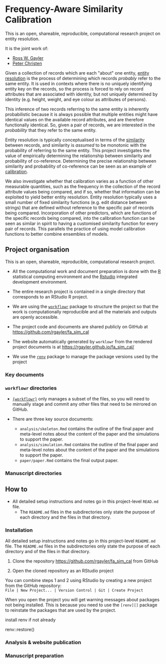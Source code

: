 # Frequency-Aware Similarity Calibration

This is an open, shareable, reproducible, computational research project on entity resolution.

It is the joint work of:

* [Ross W. Gayler](https://www.rossgayler.com/)
* [Peter Christen](https://users.cecs.anu.edu.au/~Peter.Christen/)

Given a collection of records which are each "about" one entity,
[entity resolution][] is the process of determining which records *probably* refer to the same entity.
It is used in contexts where there is no uniquely identifying entity key on the records,
so the process is forced to rely on record attributes that are associated with identity, 
but not uniquely determined by identity
(e.g. height, weight, and eye colour as attributes of persons).

This inference of two records referring to the same entity is inherently probabilistic 
because it is always possible that multiple entities
might have identical values on the available record attributes,
and are therefore functionally identical.
So, given a pair of records, 
we are interested in the *probability* that they refer to the same entity.

Entity resolution is typically conceptualised in terms of the [similarity][] between records,
and similarity is *assumed* to be monotonic with the probability of referring to the same entity.
This project investigates the value of empirically determining 
the relationship between similarity and probability of co-reference.
Determining the precise relationship between similarity and probability of co-reference
can be seen as an example of [calibration][].

We also investigate whether that calibration varies as a function of other measurable quantities,
such as the frequency in the collection of the record attribute values being compared,
and if so, whether that information can be exploited to yield better entity resolution.
Entity resolution typically uses a small number of fixed similarity functions (e.g. edit distance between strings)
that are defined without reference to the specific pair of records being compared.
Incorporation of other predictors, which are functions of the specific records being compared,
into the calibration function
can be seen as similar in spirit to having a customised similarity function for every pair of records.
This parallels the practice of using model calibration functions to better combine ensembles of models.

## Project organisation

This is an open, shareable, reproducible, computational research project. 

* All the computational work and document preparation
  is done with the [R][] statistical computing environment
  and the [Rstudio][] integrated development environment.

* The entire research project is contained in a single directory
  that corresponds to an RStudio R project.

* We are using the [`workflowr`][] package 
  to structure the project so that the work is computationally reproducible
  and all the materials and outputs are openly accessible.

* The project code and documents are shared publicly on GitHub at https://github.com/rgayler/fa_sim_cal

* The website automatically generated by `worklowr` from the rendered project documents 
  is at https://rgayler.github.io/fa_sim_cal/

* We use the [`renv`][] package to manage the package versions used by the project

### Key documents

  
### `workflowr` directories

* [`{workflowr}`](https://github.com/jdblischak/workflowr) only manages a subset of the files,
so you will need to manually stage and commit any other files
that need to be mirrored on GitHub.

* There are three key source documents:
  * `analysis/skeleton.Rmd` contains the outline of the final paper
  and meta-level notes about the content of the paper and the simulations to support the paper.
  * `analysis/simulation.Rmd` contains the outline of the final paper
  and meta-level notes about the content of the paper and the simulations to support the paper.
  * `paper/paper.Rmd` contains the final output paper.
  
### Manuscript directories  
  

## How to

* All detailed setup instructions and notes go in this project-level `READ.md` file.
  * The `README.md` files in the subdirectories only state the purpose of each directory
and the files in that directory.


### Installation



All detailed setup instructions and notes go in this project-level `README.md` file.
The `README.md` files in the subdirectories only state the purpose of each directory
and of the files in that directory.

1. Clone the repository https://github.com/rgayler/fa_sim_cal from GitHub

2. Open the cloned repository as an RStudio project

You can combine steps 1 and 2 using RStudio
by creating a new project from the GitHub repository:  
`File | New Project... | Version Control | Git | Create Project`

When you open the project you will get warning messages 
about packages not being installed.
This is because you need to use the `[renv][]` package
to reinstate the packages that are used by the project.


install renv if not already

renv::restore()



### Analysis & website publication



### Manuscript preparation











[entity resolution]: https://en.wikipedia.org/wiki/Record_linkage

[similarity]: https://en.wikipedia.org/wiki/Similarity_measure

[calibration]: https://en.wikipedia.org/wiki/Calibration_(statistics)

[R]: https://www.r-project.org/

[RStudio]: https://www.r-project.org/

[`workflowr`]: https://github.com/jdblischak/workflowr

[`renv`]: https://rstudio.github.io/renv/



